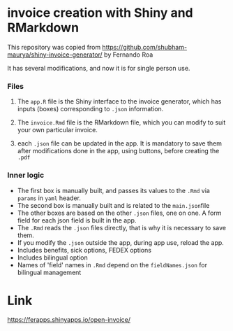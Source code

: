 # invoice creation with Shiny and RMarkdown

This repository was copied from https://github.com/shubham-maurya/shiny-invoice-generator/
by Fernando Roa

It has several modifications, and now it is for single person use.

### Files

1. The `app.R` file is the Shiny interface to the invoice generator, which has inputs (boxes) corresponding to
`.json` information.

2. The `invoice.Rmd` file is the RMarkdown file, which you can modify to suit your own particular invoice. 

3. each `.json` file can be updated in the app. It is mandatory
to save them after modifications done in the app, using buttons, before creating the `.pdf`

### Inner logic

- The first box is manually built, and passes its values to the `.Rmd` via `params` in `yaml` header. 
- The second box is manually built and is related to the `main.json`file 
- The other boxes are based on the other `.json` files, one on one. A form field for each json field is built in the app.  
- The `.Rmd` reads the `.json` files directly, that is why it is necessary to save them.
- If you modify the `.json` outside the app, during app use, reload the app.
- Includes benefits, sick options, FEDEX options
- Includes bilingual option
- Names of 'field' names in `.Rmd` depend on the `fieldNames.json` for bilingual management

# Link
https://ferapps.shinyapps.io/open-invoice/

